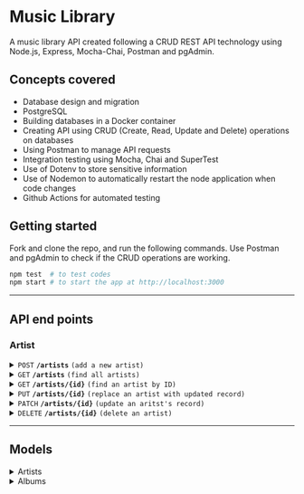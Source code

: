 # Music Library

A music library API created following a CRUD REST API technology using Node.js, Express, Mocha-Chai, Postman and pgAdmin. 

## Concepts covered

- Database design and migration
- PostgreSQL
- Building databases in a Docker container
- Creating API using CRUD (Create, Read, Update and Delete) operations on databases
- Using Postman to manage API requests
- Integration testing using Mocha, Chai and SuperTest
- Use of Dotenv to store sensitive information
- Use of Nodemon to automatically restart the node application when code changes
- Github Actions for automated testing 

## Getting started
Fork and clone the repo, and run the following commands. Use Postman and pgAdmin to check if the CRUD operations are working. 
```bash
npm test  # to test codes
npm start # to start the app at http://localhost:3000
```
----------------
## API end points

### Artist

<details>
 <summary><code>POST</code> <code><b>/artists</b></code> <code>(add a new artist)</code></summary>

#### Parameters and body content

> | Parameters | Body content |
> |------------|--------------|
> | None       | name [string], genre [string] |


#### Responses

> | code | description |
> |------|-------------|
> | `201` | successful operation

</details>

<details>
 <summary><code>GET</code> <code><b>/artists</b></code> <code>(find all artists)</code></summary>

#### Parameters and body content

> None


#### Responses

> | code | description |
> |------|-------------|
> | `200` | successful operation |

</details>

<details>
 <summary><code>GET</code> <code><b>/artists/{id}</b></code> <code>(find an artist by ID)</code></summary>

#### Parameters and body content

> | Parameters | Body content |
> |------------|--------------|
> | `artistId` | None |


#### Responses

> | code | description |
> |------|-------------|
> | `200` | successful operation |
> | `404` | aritst not found |

</details>

<details>
 <summary><code>PUT</code> <code><b>/artists/{id}</b></code> <code>(replace an artist with updated record)</code></summary>

#### Parameters and body content

> | Parameters | Body content |
> |------------|--------------|
> | `artistId` | name[string], genre[string]|


#### Responses

> | code | description |
> |------|-------------|
> | `200` | successful operation |
> | `404` | aritst not found |

</details>

<details>
 <summary><code>PATCH</code> <code><b>/artists/{id}</b></code> <code>(update an aritst's record)</code></summary>

#### Parameters and body content

> | Parameters | Body content |
> |------------|--------------|
> | `artistId` | name[string], genre[string]|


#### Responses

> | code | description |
> |------|-------------|
> | `200` | successful operation |
> | `404` | aritst not found |

</details>

<details>
 <summary><code>DELETE</code> <code><b>/artists/{id}</b></code> <code>(delete an artist)</code></summary>

#### Parameters and body content

> | Parameters | Body content |
> |------------|--------------|
> | `artistId` | None |


#### Responses

> | code | description |
> |------|-------------|
> | `200` | successful operation |
> | `404` | aritst not found |

</details>

------------------
## Models

<details>
 <summary>Artists</summary>

> | column | data type |
> |------|-------------|
> | id | integer (PK) |
> | name | string |
> | genre | string |

</details>

<details>
 <summary>Albums</summary>

> | column | data type |
> |------|-------------|
> | id | integer (PK) |
> | title | string |
> | year | integer |
> | artistId | integer (FK) |

</details>